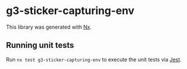 # g3-sticker-capturing-env

This library was generated with [Nx](https://nx.dev).

## Running unit tests

Run `nx test g3-sticker-capturing-env` to execute the unit tests via [Jest](https://jestjs.io).
